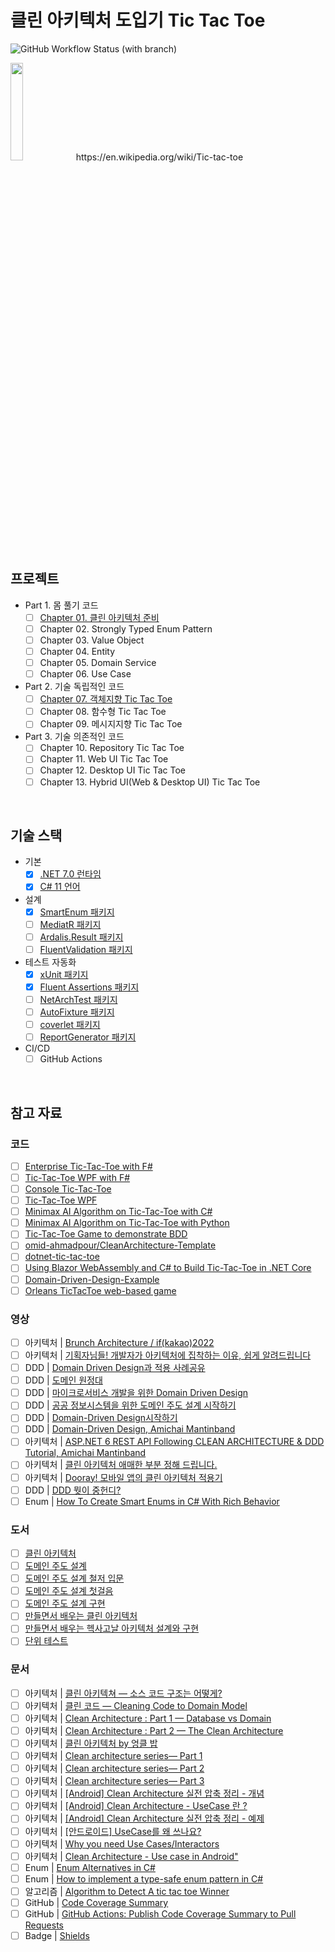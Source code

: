 # 클린 아키텍처 도입기 Tic Tac Toe
![GitHub Workflow Status (with branch)](https://img.shields.io/github/actions/workflow/status/hhko/CleanArchitecture-TicTacToe/dotnet.yml)

<img src="https://upload.wikimedia.org/wikipedia/commons/thumb/3/32/Tic_tac_toe.svg/400px-Tic_tac_toe.svg.png" width=20%/>
https://en.wikipedia.org/wiki/Tic-tac-toe

## 프로젝트
- Part 1. 몸 풀기 코드
  - [ ] [Chapter 01. 클린 아키텍처 준비](./Ch01/)
  - [ ] Chapter 02. Strongly Typed Enum Pattern
  - [ ] Chapter 03. Value Object
  - [ ] Chapter 04. Entity
  - [ ] Chapter 05. Domain Service
  - [ ] Chapter 06. Use Case
- Part 2. 기술 독립적인 코드
  - [ ] [Chapter 07. 객체지향 Tic Tac Toe](./Ch07/)
  - [ ] Chapter 08. 함수형 Tic Tac Toe
  - [ ] Chapter 09. 메시지지향 Tic Tac Toe
- Part 3. 기술 의존적인 코드
  - [ ] Chapter 10. Repository Tic Tac Toe
  - [ ] Chapter 11. Web UI Tic Tac Toe
  - [ ] Chapter 12. Desktop UI Tic Tac Toe
  - [ ] Chapter 13. Hybrid UI(Web & Desktop UI) Tic Tac Toe

<br/>

## 기술 스택
- 기본
  - [x] [.NET 7.0 런타임](https://dotnet.microsoft.com/en-us/download/dotnet/7.0)
  - [x] [C# 11 언어](https://learn.microsoft.com/ko-kr/dotnet/csharp/whats-new/csharp-11)
- 설계
  - [x] [SmartEnum 패키지](https://github.com/ardalis/SmartEnum)
  - [ ] [MediatR 패키지](https://github.com/jbogard/MediatR)
  - [ ] [Ardalis.Result 패키지](https://github.com/ardalis/result)
  - [ ] [FluentValidation 패키지](https://github.com/FluentValidation/FluentValidation)
- 테스트 자동화
  - [x] [xUnit 패키지](https://github.com/xunit/xunit)
  - [x] [Fluent Assertions 패키지](https://github.com/fluentassertions/fluentassertions)
  - [ ] [NetArchTest 패키지](https://github.com/BenMorris/NetArchTest)
  - [ ] [AutoFixture 패키지](https://github.com/AutoFixture/AutoFixture)
  - [ ] [coverlet 패키지](https://github.com/coverlet-coverage/coverlet)
  - [ ] [ReportGenerator 패키지](https://github.com/danielpalme/ReportGenerator)
- CI/CD
  - [ ] GitHub Actions

<br/>

## 참고 자료
### 코드
- [ ] [Enterprise Tic-Tac-Toe with F#](https://fsharpforfunandprofit.com/posts/enterprise-tic-tac-toe/)
- [ ] [Tic-Tac-Toe WPF with F#](https://github.com/battermann/TicTacToe)
- [ ] [Console Tic-Tac-Toe](https://github.com/ZacharyPatten/dotnet-console-games/blob/main/Projects/Tic%20Tac%20Toe/Program.cs)
- [ ] [Tic-Tac-Toe WPF](https://github.com/gfoidl/TicTacToe)
- [ ] [Minimax AI Algorithm on Tic-Tac-Toe with C#](https://github.com/blaz-cerpnjak/tictactoe-minimax)
- [ ] [Minimax AI Algorithm on Tic-Tac-Toe with Python](https://github.com/Cledersonbc/tic-tac-toe-minimax)
- [ ] [Tic-Tac-Toe Game to demonstrate BDD](https://github.com/elbandit/Tic-Tac-Toe)
- [ ] [omid-ahmadpour/CleanArchitecture-Template](https://github.com/omid-ahmadpour/CleanArchitecture-Template)
- [ ] [dotnet-tic-tac-toe](https://github.com/madetech/dotnet-tic-tac-toe)
- [ ] [Using Blazor WebAssembly and C# to Build Tic-Tac-Toe in .NET Core](https://exceptionnotfound.net/using-blazor-webassembly-and-csharp-to-play-tic-tac-toe-in-dotnet-core/)
- [ ] [Domain-Driven-Design-Example](https://github.com/zkavtaskin/Domain-Driven-Design-Example)
- [ ] [Orleans TicTacToe web-based game](https://github.com/dotnet/samples/tree/main/orleans/TicTacToe)

### 영상
- [ ] 아키텍처 | [Brunch Architecture / if(kakao)2022](https://www.youtube.com/watch?v=CmABbuuxvn0)
- [ ] 아키텍처 | [기획자님들! 개발자가 아키텍처에 집착하는 이유, 쉽게 알려드립니다](https://www.youtube.com/watch?v=saxHxoUeeSw)
- [ ] DDD | [Domain Driven Design과 적용 사례공유](https://www.youtube.com/watch?v=4QHvTeeTsj0&list=PLwe9WEhzDhwHb4uC0WGHw0cU4gRDUt71X&index=47)
- [ ] DDD | [도메인 원정대](https://www.youtube.com/watch?v=kmUneexSxk0&t)
- [ ] DDD | [마이크로서비스 개발을 위한 Domain Driven Design](https://www.youtube.com/watch?v=QUMERCN3rZs&t)
- [ ] DDD | [공공 정보시스템을 위한 도메인 주도 설계 시작하기](https://www.youtube.com/watch?v=HmPp1TIjjbE)
- [ ] DDD | [Domain-Driven Design시작하기](https://www.youtube.com/watch?v=td5VRmxntmw&t)
- [ ] DDD | [Domain-Driven Design, Amichai Mantinband](https://www.youtube.com/watch?v=8Z5IAkWcnIw&list=PLzYkqgWkHPKDpXETRRsFv2F9ht6XdAF3v)
- [ ] 아키텍처 | [ASP.NET 6 REST API Following CLEAN ARCHITECTURE & DDD Tutorial, Amichai Mantinband](https://www.youtube.com/watch?v=fhM0V2N1GpY&list=PLzYkqgWkHPKBcDIP5gzLfASkQyTdy0t4k)
- [ ] 아키텍처 | [클린 아키텍처 애매한 부분 정해 드립니다.](https://forward.nhn.com/2022/sessions/24)
- [ ] 아키텍처 | [Dooray! 모바일 앱의 클린 아키텍처 적용기](https://forward.nhn.com/2022/sessions/27)
- [ ] DDD | [DDD 뭣이 중헌디?](https://forward.nhn.com/2022/sessions/38)
- [ ] Enum | [How To Create Smart Enums in C# With Rich Behavior](https://www.youtube.com/watch?v=v6cYTcEfZ8A)

### 도서
- [ ] [클린 아키텍처 ](http://www.yes24.com/Product/Goods/77283734)
- [ ] [도메인 주도 설계](http://www.yes24.com/Product/Goods/5312881)
- [ ] [도메인 주도 설계 철저 입문](http://www.yes24.com/Product/Goods/93384475)
- [ ] [도메인 주도 설계 첫걸음](http://www.yes24.com/Product/Goods/109708596)
- [ ] [도메인 주도 설계 구현 ](http://www.yes24.com/Product/Goods/25100510)
- [ ] [만들면서 배우는 클린 아키텍처](http://www.yes24.com/Product/Goods/105138479)
- [ ] [만들면서 배우는 헥사고날 아키텍처 설계와 구현](http://www.yes24.com/Product/Goods/112927162)
- [ ] [단위 테스트](http://www.yes24.com/Product/Goods/104084175)

### 문서
- [ ] 아키텍처 | [클린 아키텍쳐 — 소스 코드 구조는 어떻게?](https://justwrite99.medium.com/%ED%81%B4%EB%A6%B0-%EC%95%84%ED%82%A4%ED%85%8D%EC%B3%90-%EC%86%8C%EC%8A%A4-%EC%BD%94%EB%93%9C-%EA%B5%AC%EC%A1%B0%EB%8A%94-%EC%96%B4%EB%96%BB%EA%B2%8C-90b872745b41)
- [ ] 아키텍처 | [클린 코드 — Cleaning Code to Domain Model](https://justwrite99.medium.com/%ED%81%B4%EB%A6%B0-%EC%BD%94%EB%93%9C-cleaning-code-to-domain-model-eed66a83c0e5)
- [ ] 아키텍처 | [Clean Architecture : Part 1 — Database vs Domain](https://justwrite99.medium.com/%ED%81%B4%EB%A6%B0-%EC%95%84%ED%82%A4%ED%85%8D%EC%B2%98-%ED%8C%8C%ED%8A%B81-%EB%8D%B0%EC%9D%B4%ED%84%B0%EB%B2%A0%EC%9D%B4%EC%8A%A4-vs-%EB%8F%84%EB%A9%94%EC%9D%B8-236c7008ac83)
- [ ] 아키텍처 | [Clean Architecture : Part 2 — The Clean Architecture](https://justwrite99.medium.com/clean-architecture-part-2-the-clean-architecture-3e2666cdce83)
- [ ] 아키텍처 | [클린 아키텍처 by 엉클 밥](https://justwrite99.medium.com/%ED%81%B4%EB%A6%B0-%EC%95%84%ED%82%A4%ED%85%8D%EC%B2%98-by-%EC%97%89%ED%81%B4-%EB%B0%A5-a6a917ff6afc)
- [ ] 아키텍처 | [Clean architecture series— Part 1](https://pereiren.medium.com/clean-architecture-series-part-1-f34ef6b04b62)
- [ ] 아키텍처 | [Clean architecture series— Part 2](https://pereiren.medium.com/clean-architecture-series-part-2-56197c4b9d58)
- [ ] 아키텍처 | [Clean architecture series— Part 3](https://pereiren.medium.com/clean-architecture-series-part-3-a0c150551e5f)
- [ ] 아키텍처 | [[Android] Clean Architecture 실전 압축 정리 - 개념](https://heegs.tistory.com/57)
- [ ] 아키텍처 | [[Android] Clean Architecture - UseCase 란 ?](https://heegs.tistory.com/58)
- [ ] 아키텍처 | [[Android] Clean Architecture 실전 압축 정리 - 예제](https://heegs.tistory.com/61)
- [ ] 아키텍처 | [[안드로이드] UseCase를 왜 쓰나요?](https://velog.io/@cchloe2311/%EC%95%88%EB%93%9C%EB%A1%9C%EC%9D%B4%EB%93%9C-UseCase%EB%A5%BC-%EC%99%9C-%EC%93%B0%EB%82%98%EC%9A%94)
- [ ] 아키텍처 | [Why you need Use Cases/Interactors](https://proandroiddev.com/why-you-need-use-cases-interactors-142e8a6fe576)
- [ ] 아키텍처 | [Clean Architecture - Use case in Android"](https://mashup-android.vercel.app/mashup-11th/heejin/useCase/useCase/)
- [ ] Enum | [Enum Alternatives in C#](https://ardalis.com/enum-alternatives-in-c/)
- [ ] Enum | [How to implement a type-safe enum pattern in C#](https://www.infoworld.com/article/3198453/how-to-implement-a-type-safe-enum-pattern-in-c.html)
- [ ] 알고리즘 | [Algorithm to Detect A tic tac toe Winner](https://jayeshkawli.ghost.io/tic-tac-toe/)
- [ ] GitHub | [Code Coverage Summary](https://github.com/irongut/CodeCoverageSummary)
- [ ] GitHub | [GitHub Actions: Publish Code Coverage Summary to Pull Requests](https://josh-ops.com/posts/github-code-coverage/)
- [ ] Badge | [Shields](https://shields.io/)
